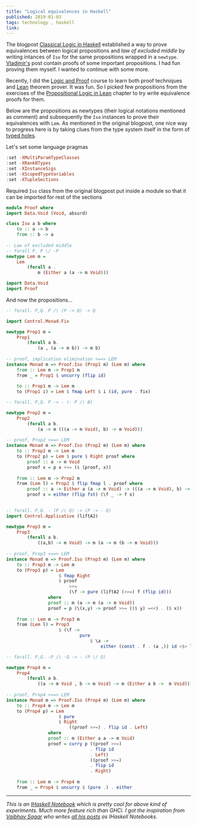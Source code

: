 ```yaml
---
title: "Logical equivalences in Haskell"
published: 2019-01-03
tags: technology , haskell
link: 
---
```


The blogpost [Classical Logic in Haskell](https://cvlad.info/clasical-logic-in-haskell/) established a way to prove equivalences between logical propositions and _law of excluded middle_ by writing intances of `Iso` for the same propositions wrapped in a `newtype`. [Vladimir's](https://twitter.com/cvlad) post contain proofs of some important propositions. I had fun proving them myself. I wanted to continue with some more. 

Recently, I did the [Logic and Proof](https://leanprover.github.io/logic_and_proof/) course to learn both proof techniques and [Lean](https://leanprover.github.io/) theorem prover. It was fun. So I picked few propositions from the exercises of the [Propositional Logic in Lean](https://leanprover.github.io/logic_and_proof/propositional_logic_in_lean.html#exercises) chapter to try write equivalence proofs for them.

Below are the propositions as newtypes (their logical notations mentioned as comment) and subsequently the `Iso` instances to prove their equivalences with `Lem`. As mentioned in the original blogpost, one nice way to progress here is by taking clues from the type system itself in the form of [typed holes](https://wiki.haskell.org/GHC/Typed_holes).

Let's set some language pragmas


```haskell
:set -XMultiParamTypeClasses
:set -XRankNTypes
:set -XInstanceSigs
:set -XScopedTypeVariables
:set -XTupleSections
```

Required `Iso` class from the original blogpost put inside a module so that it can be imported for rest of the sections


```haskell
module Proof where
import Data.Void (Void, absurd)

class Iso a b where
    to :: a -> b
    from :: b -> a
    
-- Law of excluded middle
-- forall P. P \/ -P
newtype Lem m = 
    Lem
        (forall a .
            m (Either a (a -> m Void)))    
```


```haskell
import Data.Void
import Proof
```

And now the propositions...


```haskell
-- forall. P,Q. P /\ (P -> Q) -> Q

import Control.Monad.Fix

newtype Prop1 m = 
    Prop1 
        (forall a b. 
            (a , (a -> m b)) -> m b)
            
-- proof, implication elimination <==> LEM
instance Monad m => Proof.Iso (Prop1 m) (Lem m) where
    from :: Lem m -> Prop1 m
    from _ = Prop1 $ uncurry (flip id)
            
    to :: Prop1 m -> Lem m
    to (Prop1 i) = Lem $ fmap Left $ i (id, pure . fix)
```


```haskell
-- forall. P,Q. P -> - (- P /\ B)

newtype Prop2 m = 
    Prop2
        (forall a b.
            (a -> m (((a -> m Void), b) -> m Void)))
            
-- proof, Prop2 <==> LEM
instance Monad m => Proof.Iso (Prop2 m) (Lem m) where
    to :: Prop2 m -> Lem m
    to (Prop2 p) = Lem $ pure $ Right proof where
        proof :: a -> m Void
        proof x = p x >>= ($ (proof, x))
    
    from :: Lem m -> Prop2 m
    from (Lem l) = Prop2 $ flip fmap l . proof where
        proof :: a -> Either a (a -> m Void) -> (((a -> m Void), b) -> m Void)
        proof x = either (flip fst) (\f _ -> f x)
        
```


```haskell
-- forall. P,Q. - (P /\ Q) -> (P -> - Q)
import Control.Applicative (liftA2)

newtype Prop3 m = 
    Prop3
        (forall a b.
            ((a,b) -> m Void) -> m (a -> m (b -> m Void)))
            
-- proof, Prop3 <==> LEM
instance Monad m => Proof.Iso (Prop3 m) (Lem m) where
    to :: Prop3 m -> Lem m
    to (Prop3 p) = Lem 
                    $ fmap Right 
                    $ proof 
                        >>= 
                        (\f -> pure (liftA2 (>>=) f (flip id))) 
                where
                proof :: m (a -> m (a -> m Void))
                proof = p (\(x,y) -> proof >>= (($ y) =<<) . ($ x))
        
    from :: Lem m -> Prop3 m
    from (Lem l) = Prop3
                    $ (\f ->
                            pure
                                $ \a ->
                                    either (const . f . (a ,)) id <$> l)
```


```haskell
-- forall. P,Q. -P /\ -Q -> - (P \/ Q)

newtype Prop4 m = 
    Prop4
        (forall a b.
            ((a -> m Void , b -> m Void) -> m (Either a b ->  m Void)))
            
-- proof, Prop4 <==> LEM
instance Monad m => Proof.Iso (Prop4 m) (Lem m) where
    to :: Prop4 m -> Lem m
    to (Prop4 p) = Lem 
                    $ pure 
                    $ Right 
                        ((proof >>=) . flip id . Left)
                where
                proof :: m (Either a a -> m Void)
                proof = curry p ((proof >>=)
                                . flip id
                                . Left) 
                                ((proof >>=)
                                . flip id
                                . Right)
        
    from :: Lem m -> Prop4 m
    from _ = Prop4 $ uncurry $ (pure .) . either
```

---

_This is an [IHaskell Notebook](https://github.com/kaychaks/notebooks/blob/master/logical-equivalences-in-haskell.ipynb) which is pretty cool for above kind of experiments. Much more feature rich than GHCi. I got the inspiration from [Vaibhav Sagar](https://twitter.com/vbhvsgr) who writes [all his posts](https://vaibhavsagar.com/) as IHaskell Notebooks._
